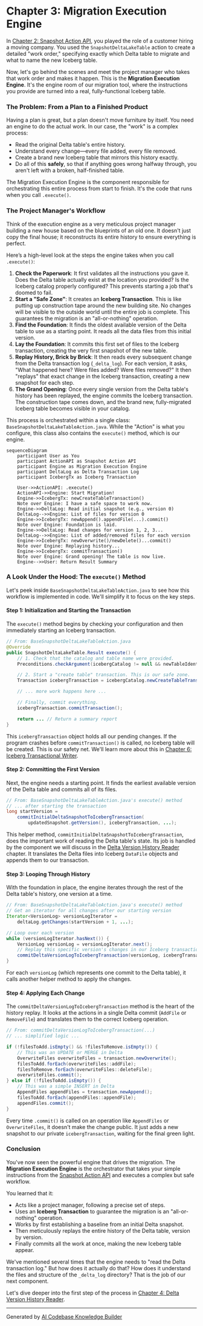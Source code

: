 # Chapter 3: Migration Execution Engine

In [Chapter 2: Snapshot Action API](02_snapshot_action_api_.md), you played the role of a customer hiring a moving company. You used the `SnapshotDeltaLakeTable` action to create a detailed "work order," specifying exactly which Delta table to migrate and what to name the new Iceberg table.

Now, let's go behind the scenes and meet the project manager who takes that work order and makes it happen. This is the **Migration Execution Engine**. It's the engine room of our migration tool, where the instructions you provide are turned into a real, fully-functional Iceberg table.

### The Problem: From a Plan to a Finished Product

Having a plan is great, but a plan doesn't move furniture by itself. You need an engine to do the actual work. In our case, the "work" is a complex process:
*   Read the original Delta table's entire history.
*   Understand every change—every file added, every file removed.
*   Create a brand new Iceberg table that mirrors this history exactly.
*   Do all of this **safely**, so that if anything goes wrong halfway through, you aren't left with a broken, half-finished table.

The Migration Execution Engine is the component responsible for orchestrating this entire process from start to finish. It's the code that runs when you call `.execute()`.

### The Project Manager's Workflow

Think of the execution engine as a very meticulous project manager building a new house based on the blueprints of an old one. It doesn't just copy the final house; it reconstructs its entire history to ensure everything is perfect.

Here’s a high-level look at the steps the engine takes when you call `.execute()`:

1.  **Check the Paperwork**: It first validates all the instructions you gave it. Does the Delta table actually exist at the location you provided? Is the Iceberg catalog properly configured? This prevents starting a job that's doomed to fail.
2.  **Start a "Safe Zone"**: It creates an **Iceberg Transaction**. This is like putting up construction tape around the new building site. No changes will be visible to the outside world until the entire job is complete. This guarantees the migration is an "all-or-nothing" operation.
3.  **Find the Foundation**: It finds the oldest available version of the Delta table to use as a starting point. It reads all the data files from this initial version.
4.  **Lay the Foundation**: It commits this first set of files to the Iceberg transaction, creating the very first snapshot of the new table.
5.  **Replay History, Brick by Brick**: It then reads every subsequent change from the Delta transaction log (`_delta_log`). For each version, it asks, "What happened here? Were files added? Were files removed?" It then "replays" that exact change in the Iceberg transaction, creating a new snapshot for each step.
6.  **The Grand Opening**: Once every single version from the Delta table's history has been replayed, the engine commits the Iceberg transaction. The construction tape comes down, and the brand new, fully-migrated Iceberg table becomes visible in your catalog.

This process is orchestrated within a single class: `BaseSnapshotDeltaLakeTableAction.java`. While the "Action" is what you configure, this class also contains the `execute()` method, which is our engine.

```mermaid
sequenceDiagram
    participant User as You
    participant ActionAPI as Snapshot Action API
    participant Engine as Migration Execution Engine
    participant DeltaLog as Delta Transaction Log
    participant IcebergTx as Iceberg Transaction

    User->>ActionAPI: .execute()
    ActionAPI->>Engine: Start Migration!
    Engine->>IcebergTx: newCreateTableTransaction()
    Note over Engine: I have a safe space to work now.
    Engine->>DeltaLog: Read initial snapshot (e.g., version 0)
    DeltaLog-->>Engine: List of files for version 0
    Engine->>IcebergTx: newAppend().appendFile(...).commit()
    Note over Engine: Foundation is laid.
    Engine->>DeltaLog: Read changes for version 1, 2, 3...
    DeltaLog-->>Engine: List of added/removed files for each version
    Engine->>IcebergTx: newOverwrite()/newDelete()...commit()
    Note over Engine: Replaying history...
    Engine->>IcebergTx: commitTransaction()
    Note over Engine: Grand opening! The table is now live.
    Engine-->>User: Return Result Summary
```

### A Look Under the Hood: The `execute()` Method

Let's peek inside `BaseSnapshotDeltaLakeTableAction.java` to see how this workflow is implemented in code. We'll simplify it to focus on the key steps.

#### Step 1: Initialization and Starting the Transaction

The `execute()` method begins by checking your configuration and then immediately starting an Iceberg transaction.

```java
// From: BaseSnapshotDeltaLakeTableAction.java
@Override
public SnapshotDeltaLakeTable.Result execute() {
    // 1. Check that the catalog and table name were provided.
    Preconditions.checkArgument(icebergCatalog != null && newTableIdentifier != null, "...");

    // 2. Start a "create table" transaction. This is our safe zone.
    Transaction icebergTransaction = icebergCatalog.newCreateTableTransaction(...);

    // ... more work happens here ...

    // Finally, commit everything.
    icebergTransaction.commitTransaction();

    return ... // Return a summary report
}
```
This `icebergTransaction` object holds all our pending changes. If the program crashes before `commitTransaction()` is called, no Iceberg table will be created. This is our safety net. We'll learn more about this in [Chapter 6: Iceberg Transactional Writer](06_iceberg_transactional_writer_.md).

#### Step 2: Committing the First Version

Next, the engine needs a starting point. It finds the earliest available version of the Delta table and commits all of its files.

```java
// From: BaseSnapshotDeltaLakeTableAction.java's execute() method
// ... after starting the transaction
long startVersion =
    commitInitialDeltaSnapshotToIcebergTransaction(
        updatedSnapshot.getVersion(), icebergTransaction, ...);
```

This helper method, `commitInitialDeltaSnapshotToIcebergTransaction`, does the important work of reading the Delta table's state. Its job is handled by the component we will discuss in the [Delta Version History Reader](04_delta_version_history_reader_.md) chapter. It translates the Delta files into Iceberg `DataFile` objects and appends them to our transaction.

#### Step 3: Looping Through History

With the foundation in place, the engine iterates through the rest of the Delta table's history, one version at a time.

```java
// From: BaseSnapshotDeltaLakeTableAction.java's execute() method
// Get an iterator for all changes after our starting version
Iterator<VersionLog> versionLogIterator =
    deltaLog.getChanges(startVersion + 1, ...);

// Loop over each version
while (versionLogIterator.hasNext()) {
    VersionLog versionLog = versionLogIterator.next();
    // Replay this specific version's changes in our Iceberg transaction
    commitDeltaVersionLogToIcebergTransaction(versionLog, icebergTransaction, ...);
}
```
For each `versionLog` (which represents one commit to the Delta table), it calls another helper method to apply the changes.

#### Step 4: Applying Each Change

The `commitDeltaVersionLogToIcebergTransaction` method is the heart of the history replay. It looks at the actions in a single Delta commit (`AddFile` or `RemoveFile`) and translates them to the correct Iceberg operation.

```java
// From: commitDeltaVersionLogToIcebergTransaction(...)
// ... simplified logic ...

if (!filesToAdd.isEmpty() && !filesToRemove.isEmpty()) {
    // This was an UPDATE or MERGE in Delta
    OverwriteFiles overwriteFiles = transaction.newOverwrite();
    filesToAdd.forEach(overwriteFiles::addFile);
    filesToRemove.forEach(overwriteFiles::deleteFile);
    overwriteFiles.commit();
} else if (!filesToAdd.isEmpty()) {
    // This was a simple INSERT in Delta
    AppendFiles appendFiles = transaction.newAppend();
    filesToAdd.forEach(appendFiles::appendFile);
    appendFiles.commit();
}
```
Every time `.commit()` is called on an operation like `AppendFiles` or `OverwriteFiles`, it doesn't make the change public. It just adds a new snapshot to our private `icebergTransaction`, waiting for the final green light.

### Conclusion

You've now seen the powerful engine that drives the migration. The **Migration Execution Engine** is the orchestrator that takes your simple instructions from the [Snapshot Action API](02_snapshot_action_api_.md) and executes a complex but safe workflow.

You learned that it:
*   Acts like a project manager, following a precise set of steps.
*   Uses an **Iceberg Transaction** to guarantee the migration is an "all-or-nothing" operation.
*   Works by first establishing a baseline from an initial Delta snapshot.
*   Then meticulously replays the entire history of the Delta table, version by version.
*   Finally commits all the work at once, making the new Iceberg table appear.

We've mentioned several times that the engine needs to "read the Delta transaction log." But how does it actually do that? How does it understand the files and structure of the `_delta_log` directory? That is the job of our next component.

Let's dive deeper into the first step of the process in [Chapter 4: Delta Version History Reader](04_delta_version_history_reader_.md).

---

Generated by [AI Codebase Knowledge Builder](https://github.com/The-Pocket/Tutorial-Codebase-Knowledge)